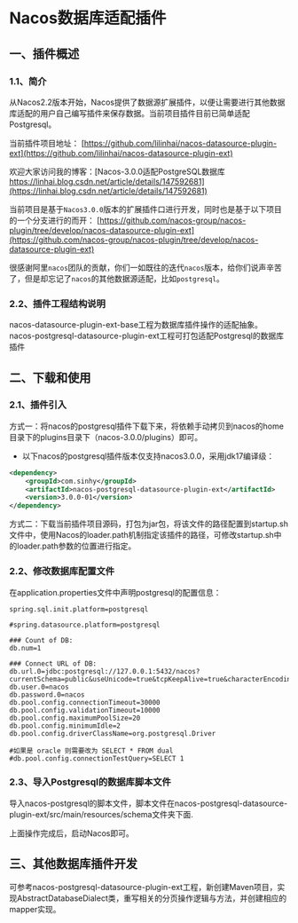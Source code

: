 # Nacos数据库适配插件

## 一、插件概述

### 1.1、简介

从Nacos2.2版本开始，Nacos提供了数据源扩展插件，以便让需要进行其他数据库适配的用户自己编写插件来保存数据。当前项目插件目前已简单适配Postgresql。


当前插件项目地址：
[https://github.com/lilinhai/nacos-datasource-plugin-ext](https://github.com/lilinhai/nacos-datasource-plugin-ext)

欢迎大家访问我的博客：[Nacos-3.0.0适配PostgreSQL数据库 https://linhai.blog.csdn.net/article/details/147592681](https://linhai.blog.csdn.net/article/details/147592681)

当前项目是基于`Nacos3.0.0`版本的扩展插件口进行开发，同时也是基于以下项目的一个分支进行的而开：
[https://github.com/nacos-group/nacos-plugin/tree/develop/nacos-datasource-plugin-ext](https://github.com/nacos-group/nacos-plugin/tree/develop/nacos-datasource-plugin-ext)

很感谢阿里`nacos`团队的贡献，你们一如既往的迭代`nacos`版本，给你们说声辛苦了，但是却忘记了`nacos`的其他数据源适配，比如`postgresql`。

### 2.2、插件工程结构说明

nacos-datasource-plugin-ext-base工程为数据库插件操作的适配抽象。
nacos-postgresql-datasource-plugin-ext工程可打包适配Postgresql的数据库插件

## 二、下载和使用

### 2.1、插件引入

方式一：将nacos的postgresql插件下载下来，将依赖手动拷贝到nacos的home目录下的plugins目录下（nacos-3.0.0/plugins）即可。
- 以下nacos的postgresql插件版本仅支持nacos3.0.0，采用jdk17编译级：

```xml
<dependency>
    <groupId>com.sinhy</groupId>
    <artifactId>nacos-postgresql-datasource-plugin-ext</artifactId>
    <version>3.0.0-01</version>
</dependency>
```

方式二：下载当前插件项目源码，打包为jar包，将该文件的路径配置到startup.sh文件中，使用Nacos的loader.path机制指定该插件的路径，可修改startup.sh中的loader.path参数的位置进行指定。

### 2.2、修改数据库配置文件

在application.properties文件中声明postgresql的配置信息：

```properties
spring.sql.init.platform=postgresql

#spring.datasource.platform=postgresql

### Count of DB:
db.num=1

### Connect URL of DB:
db.url.0=jdbc:postgresql://127.0.0.1:5432/nacos?currentSchema=public&useUnicode=true&tcpKeepAlive=true&characterEncoding=utf8&serverTimezone=Asia/Shanghai&reWriteBatchedInserts=true&ApplicationName=nacos_java
db.user.0=nacos
db.password.0=nacos
db.pool.config.connectionTimeout=30000
db.pool.config.validationTimeout=10000
db.pool.config.maximumPoolSize=20
db.pool.config.minimumIdle=2
db.pool.config.driverClassName=org.postgresql.Driver

#如果是 oracle 则需要改为 SELECT * FROM dual 
#db.pool.config.connectionTestQuery=SELECT 1
```

### 2.3、导入Postgresql的数据库脚本文件

导入nacos-postgresql的脚本文件，脚本文件在nacos-postgresql-datasource-plugin-ext/src/main/resources/schema文件夹下面.

上面操作完成后，启动Nacos即可。

## 三、其他数据库插件开发

可参考nacos-postgresql-datasource-plugin-ext工程，新创建Maven项目，实现AbstractDatabaseDialect类，重写相关的分页操作逻辑与方法，并创建相应的mapper实现。